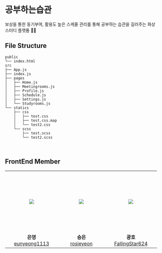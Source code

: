 # 공부하는습관 
보상을 통한 동기부여, 활용도 높은 스케줄 관리를 통해 공부하는 습관을 길러주는 화상 스터디 플랫폼 👩‍💻
<br>

## File Structure

```
public
└── index.html
src
├── App.js
├── index.js
├── pages
│   ├── Home.js
│   ├── Meetingrooms.js
│   ├── Profile.js
│   ├── Schedule.js
│   ├── Settings.js
│   └── Studyrooms.js
└── statics
    ├── css
    │   ├── test.css
    │   ├── test.css.map
    │   └── test2.css
    └── scss
        ├── test.scss
        └── test2.scss
```

<br>

## FrontEnd Member

<table>
  <tr height="205px">
    <td align="center" width="200px">
      <a href="https://github.com/eunyeong1113"><img src="https://avatars.githubusercontent.com/u/59558623?v=4"/></a>
    </td>
     <td align="center" width="200px">
      <a href="https://github.com/rosieyeon/"><img src="https://avatars.githubusercontent.com/u/70363530?v=4"/></a>
    </td>
    <td align="center" width="200px">
      <a href="https://github.com/FallingStar624"><img src="https://avatars.githubusercontent.com/u/83006446?v=4"/></a>
    </td>
  </tr>
  <tr>
    <td align="center" width="200px">
      <strong>은영</strong><br><a href="https://github.com/eunyeong1113">eunyeong1113</a>
    </td>
    <td align="center" width="200px">
      <strong>승은</strong><br><a href="https://github.com/rosieyeon/">rosieyeon</a>
    </td>
    <td align="center" width="200px">
      <strong>광호</strong><br><a href="https://github.com/FallingStar624">FallingStar624</a>
    </td>
  </tr>
</table>

